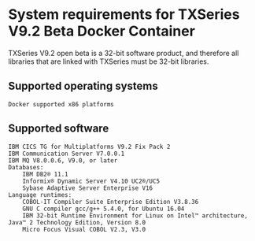 # System requirements for TXSeries V9.2 Beta Docker Container 
TXSeries V9.2 open beta is a 32-bit software product, and therefore all libraries that are linked with TXSeries must be 32-bit libraries.

## Supported operating systems

    Docker supported x86 platforms

## Supported software

    IBM CICS TG for Multiplatforms V9.2 Fix Pack 2
    IBM Communication Server V7.0.0.1
    IBM MQ V8.0.0.6, V9.0, or later
    Databases:
        IBM DB2® 11.1
        Informix® Dynamic Server V4.10 UC2®/UC5
        Sybase Adaptive Server Enterprise V16
    Language runtimes:
        COBOL-IT Compiler Suite Enterprise Edition V3.8.36
        GNU C compiler gcc/g++ 5.4.0, for Ubuntu 16.04
        IBM 32-bit Runtime Environment for Linux on Intel™ architecture, Java™ 2 Technology Edition, Version 8.0
        Micro Focus Visual COBOL V2.3, V3.0
